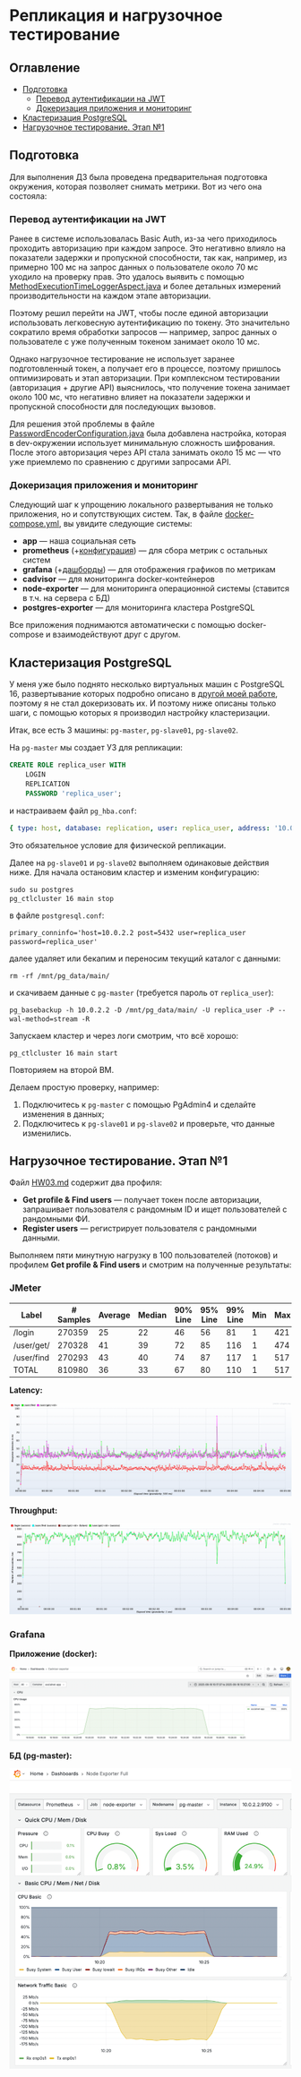 # Репликация и нагрузочное тестирование

## Оглавление

- [Подготовка](#подготовка)
    - [Перевод аутентификации на JWT](#перевод-аутентификации-на-jwt)
    - [Докеризация приложения и мониторинг](#докеризация-приложения-и-мониторинг)
- [Кластеризация PostgreSQL](#кластеризация-postgresql)
- [Нагрузочное тестирование. Этап №1](#нагрузочное-тестирование-этап-1)

## Подготовка

Для выполнения ДЗ была проведена предварительная подготовка окружения, которая позволяет снимать метрики. Вот из чего она состояла:

### Перевод аутентификации на JWT

Ранее в системе использовалась Basic Auth, из-за чего приходилось проходить авторизацию при каждом запросе. Это негативно влиялo на
показатели задержки и пропускной способности, так как, например, из примерно 100 мс на запрос данных о пользователе около 70 мс уходило
на проверку прав. Это удалось выявить с помощью
[MethodExecutionTimeLoggerAspect.java](../src/main/java/ru/webdl/otus/socialnetwork/MethodExecutionTimeLoggerAspect.java) и более детальных
измерений производительности на каждом этапе авторизации.

Поэтому решил перейти на JWT, чтобы после единой авторизации использовать легковесную аутентификацию по токену. Это значительно сократило
время обработки запросов — например, запрос данных о пользователе с уже полученным токеном занимает около 10 мс.

Однако нагрузочное тестирование не использует заранее подготовленный токен, а получает его в процессе, поэтому пришлось оптимизировать и
этап авторизации. При комплексном тестировании (авторизация + другие API) выяснилось, что получение токена занимает около 100 мс, что
негативно влияет на показатели задержки и пропускной способности для последующих вызовов.

Для решения этой проблемы в файле
[PasswordEncoderConfiguration.java](../src/main/java/ru/webdl/otus/socialnetwork/infra/conf/PasswordEncoderConfiguration.java) была
добавлена настройка, которая в dev-окружении использует минимальную сложность шифрования. После этого авторизация через API стала
занимать около 15 мс — что уже приемлемо по сравнению с другими запросами API.

### Докеризация приложения и мониторинг

Следующий шаг к упрощению локального развертывания не только приложения, но и сопутствующих систем. Так, в файле
[docker-compose.yml](../docker-compose.yml), вы увидите следующие системы:

- **app** — наша социальная сеть
- **prometheus** (+[конфигурация](../deploy/prometheus/config/prometheus.yml)) — для сбора метрик с остальных систем
- **grafana** (+[дашборды](../deploy/grafana/dashboards)) — для отображения графиков по метрикам
- **cadvisor** — для мониторинга docker-контейнеров
- **node-exporter** — для мониторинга операционной системы (ставится в т.ч. на сервера с БД)
- **postgres-exporter** — для мониторинга кластера PostgreSQL

Все приложения поднимаются автоматически с помощью docker-compose и взаимодействуют друг с другом.

## Кластеризация PostgreSQL

У меня уже было поднято несколько виртуальных машин с PostgreSQL 16, развертывание которых подробно описано в
[другой моей работе](https://github.com/webdl/otus-PostgreSQL-2025-05-timofeevka/tree/main/deploy/vm), поэтому я не стал докеризовать их.
И поэтому ниже описаны только шаги, с помощью которых я производил настройку кластеризации.

Итак, все есть 3 машины: `pg-master`, `pg-slave01`, `pg-slave02`.

На `pg-master` мы создает УЗ для репликации:

```sql
CREATE ROLE replica_user WITH
    LOGIN
    REPLICATION
    PASSWORD 'replica_user';
```

и настраиваем файл `pg_hba.conf`:

```yaml
{ type: host, database: replication, user: replica_user, address: '10.0.2.0/24', auth_method: md5 }
```

Это обязательное условие для физической репликации.

Далее на `pg-slave01` и `pg-slave02` выполняем одинаковые действия ниже. Для начала остановим кластер и изменим конфигурацию:

```shell
sudo su postgres
pg_ctlcluster 16 main stop
```

в файле `postgresql.conf`:

```
primary_conninfo='host=10.0.2.2 post=5432 user=replica_user password=replica_user'
```

далее удаляет или бекапим и переносим текущий каталог с данными:

```shell
rm -rf /mnt/pg_data/main/
```

и скачиваем данные с `pg-master` (требуется пароль от `replica_user`):

```shell
pg_basebackup -h 10.0.2.2 -D /mnt/pg_data/main/ -U replica_user -P --wal-method=stream -R
```

Запускаем кластер и через логи смотрим, что всё хорошо:

```shell
pg_ctlcluster 16 main start
```

Повторияем на второй ВМ.

Делаем простую проверку, например:

1. Подключитесь к `pg-master` с помощью PgAdmin4 и сделайте изменения в данных;
2. Подключитесь к `pg-slave01` и `pg-slave02` и проверьте, что данные изменились.

## Нагрузочное тестирование. Этап №1

Файл [HW03.md](HW03.md) содержит два профиля:

- **Get profile & Find users** — получает токен после авторизации, запрашивает пользователя с рандомным ID и ищет пользователей с 
рандомными ФИ.
- **Register users** — регистрирует пользователя с рандомными данными.

Выполняем пяти минутную нагрузку в 100 пользователей (потоков) и профилем **Get profile & Find users** и смотрим на полученные результаты:

### JMeter

| Label           | # Samples | Average | Median | 90% Line | 95% Line | 99% Line | Min | Max | Error % | Throughput | Received KB/sec | Sent KB/sec |
|-----------------|-----------|---------|--------|----------|----------|----------|-----|-----|---------|------------|-----------------|-------------|
| /login          | 270359    | 25      | 22     | 46       | 56       | 81       | 1   | 421 | 0.000%  | 901.04649  | 713.37          | 268.38      |
| /user/get/<id>  | 270328    | 41      | 39     | 72       | 85       | 116      | 1   | 474 | 0.000%  | 900.99422  | 526.41          | 354.48      |
| /user/find      | 270293    | 43      | 40     | 74       | 87       | 117      | 1   | 517 | 0.000%  | 900.89859  | 18390.38        | 383.59      |
| TOTAL           | 810980    | 36      | 33     | 67       | 80       | 110      | 1   | 517 | 0.000%  | 2702.81620 | 19628.66        | 1006.39     |

**Latency:**

![get-profile-one-pg-latency.png](img/hw03/get-profile-one-pg-latency.png)

**Throughput:**

![get-profile-one-pg-throughput.png](img/hw03/get-profile-one-pg-throughput.png)

### Grafana

**Приложение (docker):**

![get-profile-one-pg-app.png](img/hw03/get-profile-one-pg-app.png)

**БД (pg-master):**

![get-profile-one-pg-pg_master.png](img/hw03/get-profile-one-pg-pg_master.png)


